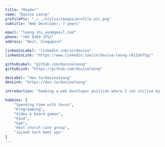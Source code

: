 ```yaml
---
title: "Header"
name: "Davina Leong"
profilePic: "./../styles/images/profile-pic.png"
subtitle: "Web Developer, 7 years"

email: "leong.shi.yun@gmail.com"
phone: "+65 9369 3752"
address: "West, Singapore"

linkedinLabel: "linkedin.com/in/davina"
linkedinLink: "https://www.linkedin.com/in/davina-leong-s9115675g/"

githubLabel: "github.com/davinaleong"
githubLink: "https://github.com/davinaleong"

devLabel: "dev.to/davinaleong"
devLink: "https://dev.to/davinaleong"

introduction: "Seeking a web developer position where I can utilize my skills in HTML, CSS, JS, and PHP to contribute to the design and development of innovative and user-friendly websites. With 7 years of experience and a track record of delivering projects on time and with high quality, I am a diligent, independent, and reliable team player who is committed to continuous learning and growth."

hobbies: [
    "Spending time with Jesus",
    "Programming",
    "Video & board games",
    "Food",
    "Gym",
    "Host church care group",
    "Joined tech meet ups"
]
---
```

